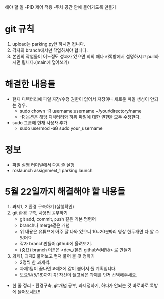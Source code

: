 해야 할 일
-PID 제어 적용
-주차 공간 안에 들어가도록 만들기

# git 규칙
1. upload는 parking.py만 하시면 됩니다.
2. 각자의 branch에서만 작업하셔야 합니다.
3. 본인의 작업물이 어느정도 성과가 있으면 회의 때나 카톡방에서 설명하시고 pull하시면 됩니다.(main에 덮어쓰기)

# 해결한 내용들
- 현재 디렉터리에 파일 저장/수정 권한이 없어서 저장이나 새로운 파일 생성이 안되는 경우.
    - sudo chown -R username:username ~/your/directory/name
    - -R 옵션은 해당 디렉터리와 하위 파일에 대한 권한을 모두 수정한다.
- sudo 그룹에 현재 사용자 추가
    - sudo usermod -aG sudo your_username


# 정보
- 파일 실행 터미널에서 다음 줄 실행
- roslaunch assignment_1 parking.launch

# 5월 22일까지 해결해야 할 내용들 
1. 과제1, 2 환경 구축하기 (실행확인) 
2. git 환경 구축, 사용법 공부하기 
    - git add, commit, push 같은 기본 명령어 
    - branch나 merge같은 개념 
    - 위 내용은 유튜브에 아주 잘 나와 있으니 10~20분짜리 영상 한두개면 다 알 수 있어요. 
    - 각자 branch만들어 github에 올려보기. 
    - (중요) branch 이름은  <dev_(본인 github닉네임)> 로 만들기 
3. 과제1, 과제2 풀어보고 먼저 풀어 볼 것 정하기 
    - 2명씩 한 과제씩. 
    - 과제1팀이 끝나면 과제2에 같이 붙어서 풀 계획입니다. 
    - 토요일(5/18)까지 꼭! 자신이 풀고싶은 과제를 먼저 선택해주세요. 

- 한 줄 정리 - 환경구축, git개념 공부, 과제정하기, 하다가 안되는 것 바로바로 톡방에 물어보세요!!
